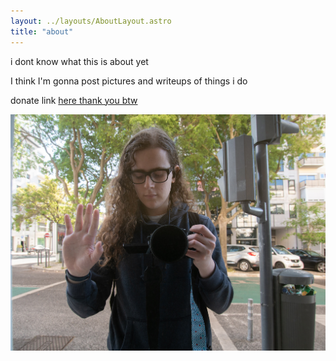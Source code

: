 ```yaml
---
layout: ../layouts/AboutLayout.astro
title: "about"
---
```

i dont know what this is about yet

I think I'm gonna post pictures and writeups of things i do

donate link [here thank you btw](https://donate.stripe.com/14k00U77213E9he289)

![me](/public/img/20230429-DMC-G81-P1510100.jpg)
